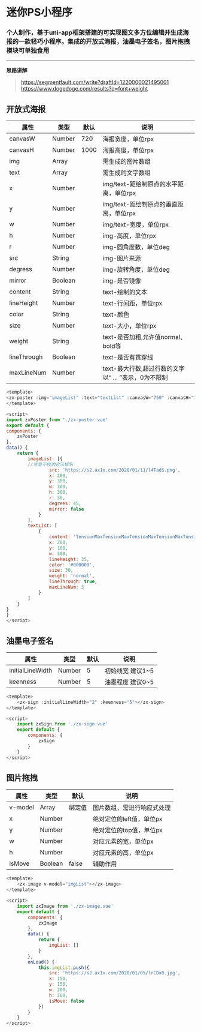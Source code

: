 迷你PS小程序
===
### 个人制作，基于uni-app框架搭建的可实现图文多方位编辑并生成海报的一款轻巧小程序。集成的开放式海报，油墨电子签名，图片拖拽模块可单独食用

***
**思路讲解**<br />
>https://segmentfault.com/write?draftId=1220000021495001<br />
https://www.dogedoge.com/results?q=font+weight<br />

## 开放式海报
| 属性 | 类型 | 默认 | 说明 |
| --- | --- | --- | --- |
| canvasW | Number | 720 | 海报宽度，单位rpx |
| canvasH | Number | 1000 | 海报高度，单位rpx |
| img | Array |  | 需生成的图片数组 |
| text |Array  |  | 需生成的文字数组 |
| x | Number |  | img/text-距绘制原点的水平距离，单位rpx |
| y | Number |  | img/text-距绘制原点的垂直距离，单位rpx |
| w | Number |  | img/text-宽度，单位rpx |
| h | Number |  | img-高度，单位rpx |
| r | Number |  | img-圆角度数，单位deg |
| src | String |  | img-图片来源 |
| degress |Number  |  | img-旋转角度，单位deg |
| mirror |Boolean  |  | img-是否镜像 |
| content | String |  | text-绘制的文本 |
| lineHeight | Number |  | text-行间距，单位rpx |
| color | String |  |text-颜色 |
| size |Number  |  | text-大小，单位rpx |
| weight | String |  | text-是否加粗,允许值normal、bold等 |
| lineThrough | Boolean |  | text-是否有贯穿线 |
| maxLineNum | Number |  | text-最大行数,超过行数的文字以“ ... ”表示，0为不限制 |
```js
<template>
<zx-poster :img="imageList" :text="textList" :canvasW="750" :canvasH="1000"></zx-poster>
</template>

<script>
import zxPoster from './zx-poster.vue'
export default {
components: {
    zxPoster
},
data() {
    return {
        imageList: [{
		//注意不校验合法域名
                src: 'https://s2.ax1x.com/2020/01/11/l4TadS.png',
                x: 200,
                y: 300,
                w: 300,
                h: 300,
                r: 30,
                degrees: 45,
                mirror: false
            }
        ],
        textList: [
            {
                content: 'TensionMaxTensionMaxTensionMaxTensionMaxTensionMaxTensionMaxTensionMax',
                x: 200,
                y: 100,
                w: 300,
                lineHeight: 35,
                color: '#000000',
                size: 30,
                weight: 'normal',
                lineThrough: true,
                maxLineNum: 3
            }
        ]
    }
}
}
</script>
```
## 油墨电子签名
| 属性 | 类型 | 默认 | 说明 |
| --- | --- | --- | --- |
|initialLineWidth  | Number | 5 |初始线宽 建议1~5 |
| keenness | Number |  5| 油墨程度 建议0~5 |
```js
<template>
	<zx-sign :initialLineWidth="2" :keenness="5"></zx-sign>
</template>

<script>
	import zxSign from './zx-sign.vue'
	export default {
		components: {
			zxSign
		}
	}
</script>
```
## 图片拖拽
| 属性 | 类型 | 默认 | 说明 |
| --- | --- | --- | --- |
| v-model | Array | 绑定值 | 图片数组，需进行响应式处理 |
| x | Number |  | 绝对定位的left值，单位px |
| y | Number |  | 绝对定位的top值，单位px |
| w | Number |  | 对应元素的宽，单位px |
| h | Number |  | 对应元素的高，单位px |
| isMove | Boolean | false | 辅助作用 |

```js
<template>
	<zx-image v-model="imgList"></zx-image>
</template>

<script>
	import zxImage from './zx-image.vue'
	export default {
		components: {
			zxImage
		},
		data() {
			return {
				imgList: []
			}
		},
		onLoad() {
			this.imgList.push({
				src: 'https://s2.ax1x.com/2020/01/05/lrCDx0.jpg',
				x: 150,
				y: 150,
				w: 200,
				h: 200,
				isMove: false
			})
		}
	}
</script>
```

